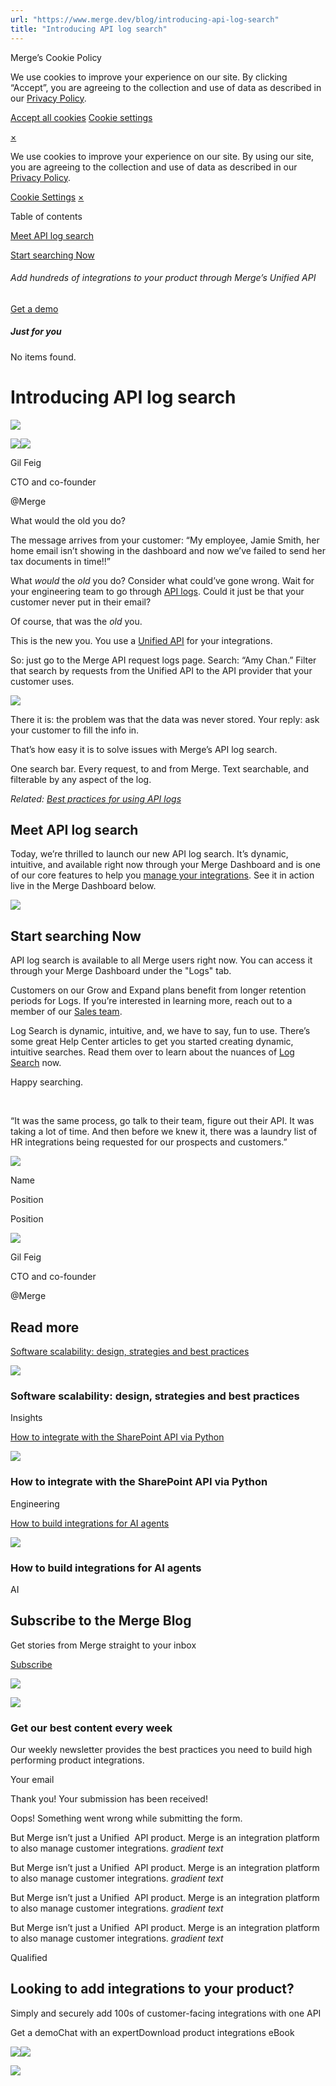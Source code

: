 ```yaml
---
url: "https://www.merge.dev/blog/introducing-api-log-search"
title: "Introducing API log search"
---
```


Merge’s Cookie Policy

We use cookies to improve your experience on our site. By clicking “Accept”, you are agreeing to the collection and use of data as described in our [Privacy Policy](https://www.merge.dev/legal/privacy-policy).

[Accept all cookies](https://www.merge.dev/blog/introducing-api-log-search#) [Cookie settings](https://www.merge.dev/cookie-settings)

[×](https://www.merge.dev/blog/introducing-api-log-search#)

We use cookies to improve your experience on our site. By using our site, you are agreeing to the collection and use of data as described in our [Privacy Policy](https://www.merge.dev/legal/privacy-policy).

[Cookie Settings](https://www.merge.dev/archive/cookie-settings) [×](https://www.merge.dev/blog/introducing-api-log-search#)

Table of contents

[Meet API log search](https://www.merge.dev/blog/introducing-api-log-search#meet-api-log-search)

[Start searching Now](https://www.merge.dev/blog/introducing-api-log-search#start-searching-now)

###### Add hundreds of integrations to your product through Merge’s Unified API

[Get a demo](https://www.merge.dev/get-in-touch?utm_btn=dr-page-blog%2Fintroducing-api-log-search)

##### Just for you

No items found.

# Introducing API log search

![](https://cdn.prod.website-files.com/62796ab9647626cbab663f42/6733d8267dbabfb2ed0ef67b_22.webp)

![](https://cdn.prod.website-files.com/62796ab9647626cbab663f42/682eca144474ee504865a64c_Gil%20Feig%20-%20Merge.png)![](https://cdn.prod.website-files.com/62796ab9647626cbab663f42/64dd538373652c2e2b27cb16_62eff29f5cac0a91347b9dbd_gil-feig.webp)

Gil Feig

CTO and co-founder

@Merge

What would the old you do?

The message arrives from your customer: “My employee, Jamie Smith, her home email isn’t showing in the dashboard and now we’ve failed to send her tax documents in time!!”

What _would_ the _old_ you do? Consider what could’ve gone wrong. Wait for your engineering team to go through [API logs](https://www.merge.dev/blog/api-logs). Could it just be that your customer never put in their email?

Of course, that was the _old_ you.

This is the new you. You use a [Unified API](https://www.merge.dev/what-is-a-unified-api) for your integrations.

So: just go to the Merge API request logs page. Search: “Amy Chan.” Filter that search by requests from the Unified API to the API provider that your customer uses.

[![](https://cdn.prod.website-files.com/62796ab9647626cbab663f42/66fc06947d8be9ea11507255_62d739d8d1d625669b7f7684_ezgif-1-aafe424272.gif)](https://cdn.prod.website-files.com/62796ab9647626cbab663f42/66fc06947d8be9ea11507255_62d739d8d1d625669b7f7684_ezgif-1-aafe424272.gif)

There it is: the problem was that the data was never stored. Your reply: ask your customer to fill the info in.

That’s how easy it is to solve issues with Merge’s API log search.

One search bar. Every request, to and from Merge. Text searchable, and filterable by any aspect of the log.

_Related:_ [_Best practices for using API logs_](https://www.merge.dev/blog/api-logging-best-practices)

## **Meet API log search**

Today, we’re thrilled to launch our new API log search. It’s dynamic, intuitive, and available right now through your Merge Dashboard and is one of our core features to help you [manage your integrations](https://www.merge.dev/features/integrations-management). See it in action live in the Merge Dashboard below.

[![](https://cdn.prod.website-files.com/62796ab9647626cbab663f42/66fc06957d8be9ea115072ab_62d73a9f793f43e6caae955c_gif3.gif)](https://cdn.prod.website-files.com/62796ab9647626cbab663f42/66fc06957d8be9ea115072ab_62d73a9f793f43e6caae955c_gif3.gif)

## **Start searching Now**

API log search is available to all Merge users right now. You can access it through your Merge Dashboard under the "Logs" tab.

Customers on our Grow and Expand plans benefit from longer retention periods for Logs. If you’re interested in learning more, reach out to a member of our [Sales team](https://merge.dev/get-in-touch/?utm_btn=dr-page-blog%2Fintroducing-api-log-search).

Log Search is dynamic, intuitive, and, we have to say, fun to use. There’s some great Help Center articles to get you started creating dynamic, intuitive searches. Read them over to learn about the nuances of [Log Search](https://help.merge.dev/en/articles/5734832-searching-logs-within-the-dashboard) now.

Happy searching.

‍

“It was the same process, go talk to their team, figure out their API. It was taking a lot of time. And then before we knew it, there was a laundry list of HR integrations being requested for our prospects and customers.”

![](https://cdn.prod.website-files.com/plugins/Basic/assets/placeholder.60f9b1840c.svg)

Name

Position

Position

![](https://cdn.prod.website-files.com/62796ab9647626cbab663f42/682eca144474ee504865a64c_Gil%20Feig%20-%20Merge.png)

Gil Feig

CTO and co-founder

@Merge

## Read more

[Software scalability: design, strategies and best practices](https://www.merge.dev/blog/software-scalability)

![](https://cdn.prod.website-files.com/62796ab9647626cbab663f42/67d8578f0b3a81cb7b7c635a_Blog%20Header%20Brand%20Refresh%20(2).png)

### Software scalability: design, strategies and best practices

Insights

[How to integrate with the SharePoint API via Python](https://www.merge.dev/blog/sharepoint-api-python)

![](https://cdn.prod.website-files.com/62796ab9647626cbab663f42/67f5b2d1e5322f98bcf08952_Blog%20Header%20Brand%20Refresh%20(1).jpg)

### How to integrate with the SharePoint API via Python

Engineering

[How to build integrations for AI agents](https://www.merge.dev/blog/ai-agent-integrations)

![](https://cdn.prod.website-files.com/62796ab9647626cbab663f42/67d9ca5e423a87d4859f5726_AI%20product%20strategy.png)

### How to build integrations for AI agents

AI

## Subscribe to the Merge Blog

Get stories from Merge straight to your inbox

[Subscribe](https://www.merge.dev/get-in-touch?utm_btn=dr-page-root)

![](https://cdn.prod.website-files.com/624b192df0b0151225c10026/67a0696c88fcb6b1a1d8ad6f_CTA%20Background%20Logo.svg)

![](https://cdn.prod.website-files.com/624b192df0b0151225c10026/67b45ba027fc65a2262dc95d_cta-bg.svg)

### Get our best content every week

Our weekly newsletter provides the best practices you need to build high performing product integrations.

Your email

Thank you! Your submission has been received!

Oops! Something went wrong while submitting the form.

But Merge isn’t just a Unified  API product. Merge is an integration platform to also manage customer integrations. _gradient text_

But Merge isn’t just a Unified  API product. Merge is an integration platform to also manage customer integrations. _gradient text_

But Merge isn’t just a Unified  API product. Merge is an integration platform to also manage customer integrations. _gradient text_

But Merge isn’t just a Unified  API product. Merge is an integration platform to also manage customer integrations. _gradient text_

Qualified

## Looking to add integrations to your product?

Simply and securely add 100s of customer-facing integrations with one API

Get a demoChat with an expertDownload product integrations eBook

![](https://t.co/1/i/adsct?bci=4&dv=America%2FAdak%26en-US%2Cen%26Google%20Inc.%26Linux%20x86_64%26255%261280%261024%264%2624%261280%261024%260%26na&eci=3&event=%7B%7D&event_id=1903c7b2-4c30-4ece-8347-af279ecd1460&integration=gtm&p_id=Twitter&p_user_id=0&pl_id=0d4e4afc-96fd-45bd-8d33-206e22b7a77d&tw_document_href=https%3A%2F%2Fwww.merge.dev%2Fblog%2Fintroducing-api-log-search&tw_iframe_status=0&txn_id=o7z1d&type=javascript&version=2.3.33)![](https://analytics.twitter.com/1/i/adsct?bci=4&dv=America%2FAdak%26en-US%2Cen%26Google%20Inc.%26Linux%20x86_64%26255%261280%261024%264%2624%261280%261024%260%26na&eci=3&event=%7B%7D&event_id=1903c7b2-4c30-4ece-8347-af279ecd1460&integration=gtm&p_id=Twitter&p_user_id=0&pl_id=0d4e4afc-96fd-45bd-8d33-206e22b7a77d&tw_document_href=https%3A%2F%2Fwww.merge.dev%2Fblog%2Fintroducing-api-log-search&tw_iframe_status=0&txn_id=o7z1d&type=javascript&version=2.3.33)

![](https://bat.bing.com/action/0?ti=343102454&tm=gtm002&Ver=2&mid=46072022-c76d-4c0f-a2d5-c67868e0cde2&bo=2&sid=83267ed03e8d11f0ac4ad9aaddae63e8&vid=8326c6e03e8d11f08d4687afb590b54c&vids=1&msclkid=N&pi=918639831&lg=en-US&sw=1280&sh=1024&sc=24&tl=Introducing%20API%20log%20search&p=https%3A%2F%2Fwww.merge.dev%2Fblog%2Fintroducing-api-log-search&r=&lt=506&evt=pageLoad&sv=1&asc=G&cdb=AQAQ&rn=104037)